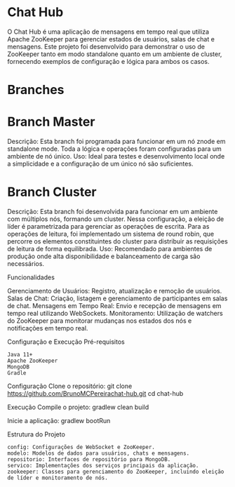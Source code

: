 # Chat Hub


O Chat Hub é uma aplicação de mensagens em tempo real que utiliza Apache ZooKeeper para gerenciar estados de usuários, salas de chat e mensagens. Este projeto foi desenvolvido para demonstrar o uso de ZooKeeper tanto em modo standalone quanto em um ambiente de cluster, fornecendo exemplos de configuração e lógica para ambos os casos.
# Branches
# Branch Master
Descrição: Esta branch foi programada para funcionar em um nó znode em standalone mode. Toda a lógica e operações foram configuradas para um ambiente de nó único.
Uso: Ideal para testes e desenvolvimento local onde a simplicidade e a configuração de um único nó são suficientes.

# Branch Cluster
Descrição: Esta branch foi desenvolvida para funcionar em um ambiente com múltiplos nós, formando um cluster. Nessa configuração, a eleição de líder é parametrizada para gerenciar as operações de escrita. Para as operações de leitura, foi implementado um sistema de round robin, que percorre os elementos constituintes do cluster para distribuir as requisições de leitura de forma equilibrada. 
Uso: Recomendado para ambientes de produção onde alta disponibilidade e balanceamento de carga são necessários.

Funcionalidades

Gerenciamento de Usuários: Registro, atualização e remoção de usuários.
Salas de Chat: Criação, listagem e gerenciamento de participantes em salas de chat.
Mensagens em Tempo Real: Envio e recepção de mensagens em tempo real utilizando WebSockets.
Monitoramento: Utilização de watchers do ZooKeeper para monitorar mudanças nos estados dos nós e notificações em tempo real.

Configuração e Execução
Pré-requisitos

    Java 11+
    Apache ZooKeeper
    MongoDB
    Gradle

Configuração
Clone o repositório:
git clone https://github.com/BrunoMCPereirachat-hub.git
cd chat-hub

Execução
Compile o projeto:
gradlew clean build

Inicie a aplicação:
gradlew bootRun

Estrutura do Projeto

    config: Configurações de WebSocket e ZooKeeper.
    modelo: Modelos de dados para usuários, chats e mensagens.
    repositorio: Interfaces de repositório para MongoDB.
    servico: Implementações dos serviços principais da aplicação.
    zookeeper: Classes para gerenciamento do ZooKeeper, incluindo eleição de líder e monitoramento de nós.
